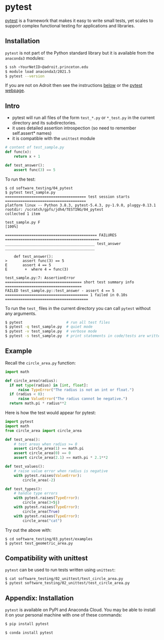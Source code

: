 # pytest

[pytest](https://docs.pytest.org/en/stable/) is a framework that makes it easy to write small tests, yet scales to support complex functional testing for applications and libraries.

## Installation

`pytest` is not part of the Python standard library but it is available from the `anaconda3` modules:

```bash
$ ssh <YourNetID>@adroit.princeton.edu
$ module load anaconda3/2021.5
$ pytest --version
```

If you are not on Adroit then see the instructions [below](https://github.com/PrincetonUniversity/software_testing/tree/main/04_pytest#appendix-installation) or the [pytest webpage](https://docs.pytest.org/en/stable/getting-started.html).

## Intro

* pytest will run all files of the form `test_*.py` or `*_test.py` in the current directory and its subdirectories.
* it uses detailed assertion introspection (so need to remember self.assert* names)
* it is compatible with the `unittest` module

```python
# content of test_sample.py
def func(x):
    return x + 1

def test_answer():
    assert func(3) == 5
```

To run the test:

```
$ cd software_testing/04_pytest
$ pytest test_sample.py
===================================== test session starts =====================================
platform linux -- Python 3.8.3, pytest-5.4.3, py-1.9.0, pluggy-0.13.1
rootdir: /scratch/gpfs/jdh4/TESTING/04_pytest
collected 1 item                                                                              

test_sample.py F                                                                        [100%]

========================================== FAILURES ===========================================
_________________________________________ test_answer _________________________________________

    def test_answer():
>       assert func(3) == 5
E       assert 4 == 5
E        +  where 4 = func(3)

test_sample.py:7: AssertionError
=================================== short test summary info ===================================
FAILED test_sample.py::test_answer - assert 4 == 5
====================================== 1 failed in 0.10s ======================================
```

To run the `test_` files in the current directory you can call `pytest` without any arguments.

```bash
$ pytest                    # run all test files
$ pytest -q test_sample.py  # quiet mode
$ pytest -v test_sample.py  # verbose mode
$ pytest -s test_sample.py  # print statements in code/tests are written to console
```

## Example

Recall the `circle_area.py` function:

```python
import math

def circle_area(radius):
  if not type(radius) in [int, float]:
      raise TypeError("The radius is not an int or float.")
  if (radius < 0):
      raise ValueError("The radius cannot be negative.")
  return math.pi * radius**2
```

Here is how the test would appear for pytest:

```python
import pytest
import math
from circle_area import circle_area

def test_area():
    # test areas when radius >= 0
    assert circle_area(1) == math.pi
    assert circle_area(0) == 0
    assert circle_area(2.1) == math.pi * 2.1**2

def test_values():
    # raise value error when radius is negative
    with pytest.raises(ValueError):
        circle_area(-2)

def test_types():
    # handle type errors
    with pytest.raises(TypeError):
        circle_area(3+5j)
    with pytest.raises(TypeError):
        circle_area(True)
    with pytest.raises(TypeError):
        circle_area("cat")
```

Try out the above with:

```
$ cd software_testing/03_pytest/examples
$ pytest test_geometric_area.py
```

## Compatibility with unittest

`pytest` can be used to run tests written using `unittest`:

```
$ cat software_testing/02_unittest/test_circle_area.py
$ pytest software_testing/02_unittest/test_circle_area.py
```

## Appendix: Installation

`pytest` is available on PyPI and Anaconda Cloud. You may be able to install it on your personal machine with one of these commands:

```bash
$ pip install pytest
```

```bash
$ conda install pytest
```
